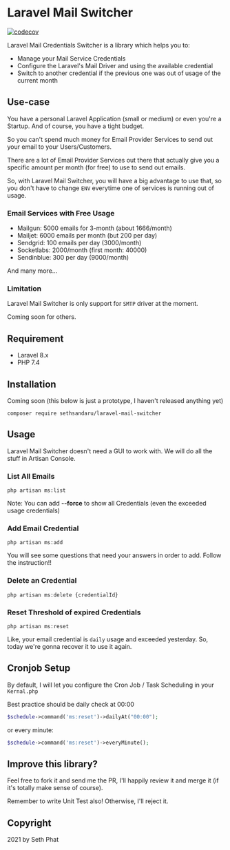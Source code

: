 # Laravel Mail Switcher

[![codecov](https://codecov.io/gh/sethsandaru/laravel-mail-switcher/branch/master/graph/badge.svg?token=S1GSHCQB55)](https://codecov.io/gh/sethsandaru/laravel-mail-switcher)

Laravel Mail Credentials Switcher is a library which helps you to:

- Manage your Mail Service Credentials
- Configure the Laravel's Mail Driver and using the available credential
- Switch to another credential if the previous one was out of usage of the current month

## Use-case

You have a personal Laravel Application (small or medium) or even you're a Startup. And of course, you have a tight budget.

So you can't spend much money for Email Provider Services to send out your email to your Users/Customers.

There are a lot of Email Provider Services out there that actually give you a specific amount per month (for free) to use to send out emails.

So, with Laravel Mail Switcher, you will have a big advantage to use that, so you don't have to change `ENV` everytime one of services is running out of usage.

### Email Services with Free Usage
- Mailgun: 5000 emails for 3-month (about 1666/month)
- Mailjet: 6000 emails per month (but 200 per day)
- Sendgrid: 100 emails per day (3000/month)
- Socketlabs: 2000/month (first month: 40000)
- Sendinblue: 300 per day (9000/month)

And many more...

### Limitation

Laravel Mail Switcher is only support for `SMTP` driver at the moment.

Coming soon for others.

## Requirement
- Laravel 8.x
- PHP 7.4

## Installation
Coming soon (this below is just a prototype, I haven't released anything yet)

```
composer require sethsandaru/laravel-mail-switcher
```

## Usage
Laravel Mail Switcher doesn't need a GUI to work with. We will do all the stuff in Artisan Console.

### List All Emails
```
php artisan ms:list
```

Note: You can add **--force** to show all Credentials (even the exceeded usage credentials)

### Add Email Credential
```
php artisan ms:add
```

You will see some questions that need your answers in order to add. Follow the instruction!!

### Delete an Credential
```
php artisan ms:delete {credentialId}
```

### Reset Threshold of expired Credentials
```
php artisan ms:reset
```

Like, your email credential is `daily` usage and exceeded yesterday. So, today we're gonna recover it to use it again.

## Cronjob Setup
By default, I will let you configure the Cron Job / Task Scheduling in your `Kernal.php`

Best practice should be daily check at 00:00

```php
$schedule->command('ms:reset')->dailyAt("00:00");
```

or every minute:

```php
$schedule->command('ms:reset')->everyMinute();
```

## Improve this library?

Feel free to fork it and send me the PR, I'll happily review it and merge it (if it's totally make sense of course).

Remember to write Unit Test also! Otherwise, I'll reject it.

## Copyright
2021 by Seth Phat
